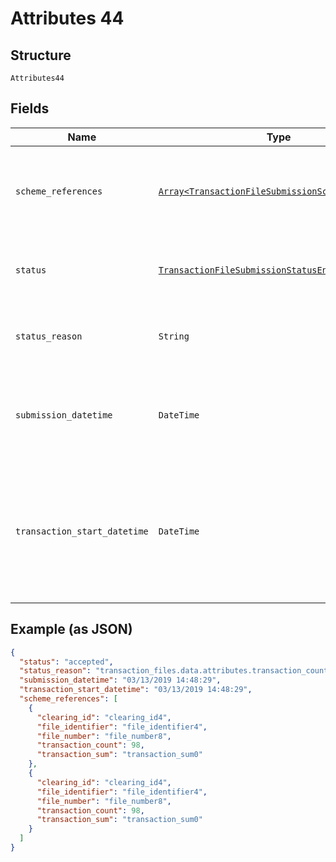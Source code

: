 
# Attributes 44

## Structure

`Attributes44`

## Fields

| Name | Type | Tags | Description |
|  --- | --- | --- | --- |
| `scheme_references` | [`Array<TransactionFileSubmissionSchemeReference>`](../../doc/models/transaction-file-submission-scheme-reference.md) | Optional | Summary of scheme-specific references submission to the scheme |
| `status` | [`TransactionFileSubmissionStatusEnum`](../../doc/models/transaction-file-submission-status-enum.md) | Optional | Status of the transaction file submission |
| `status_reason` | `String` | Optional | Plain-text description of the status attribute |
| `submission_datetime` | `DateTime` | Optional | Time when the Form3 system begins processing of the submission |
| `transaction_start_datetime` | `DateTime` | Optional | Time the submission request was received by Form3. Used to compute the total transaction time |

## Example (as JSON)

```json
{
  "status": "accepted",
  "status_reason": "transaction_files.data.attributes.transaction_count does not match file",
  "submission_datetime": "03/13/2019 14:48:29",
  "transaction_start_datetime": "03/13/2019 14:48:29",
  "scheme_references": [
    {
      "clearing_id": "clearing_id4",
      "file_identifier": "file_identifier4",
      "file_number": "file_number8",
      "transaction_count": 98,
      "transaction_sum": "transaction_sum0"
    },
    {
      "clearing_id": "clearing_id4",
      "file_identifier": "file_identifier4",
      "file_number": "file_number8",
      "transaction_count": 98,
      "transaction_sum": "transaction_sum0"
    }
  ]
}
```

